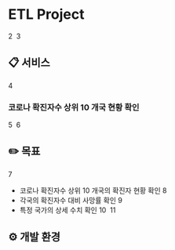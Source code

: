 # ETL Project
2
​
3
## 📋 서비스
4
### 코로나 확진자수 상위 10 개국 현황 확인
5
​
6
## ✏️ 목표
7
- 코로나 확진자수 상위 10 개국의 확진자 현황 확인
8
- 각국의 확진자수 대비 사망률 확인
9
- 특정 국가의 상세 수치 확인
10
​
11
## ⚙ 개발 환경
